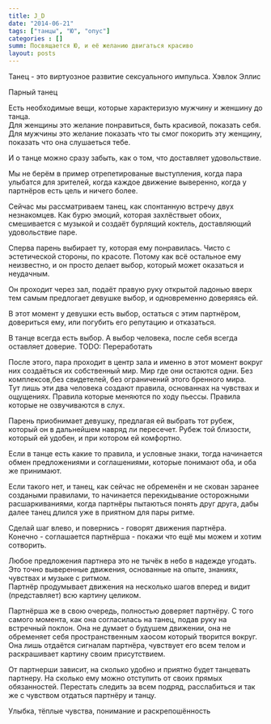 ```yaml
---
title: J_D
date: "2014-06-21"
tags: ["танцы", "Ю", "опус"]
categories : []
summ: Посвящается Ю, и её желанию двигаться красиво
layout: posts
---
```


Танец - это виртуозное развитие сексуального импульса. Хэвлок Эллис  
  
Парный танец  
  
Есть необходимые вещи, которые характеризую мужчину и женшину до танца.  
Для женщины это желание понравиться, быть красивой, показать себя.  
Для мужчины это желание показать что ты смог покорить эту женщину, показать что она слушаеться тебе.  
  
И о танце можно сразу забыть, как о том, что доставляет удовольствие.  
  
Мы не берём в пример отрепетированые выступления, когда пара улыбатся для зрителей, когда каждое движение выверенно, когда у партнёров есть цель и ничего более.  
  
Сейчас мы рассматриваем танец, как спонтанную встречу двух незнакомцев. Как бурю эмоций, которая захлёствыет обоих, смешивается с музыкой и создаёт бурлящий коктель, доставляющий удовольствие паре.  
  
Сперва парень выбирает ту, которая ему понравилась. Чисто с эстетической стороны, по красоте. Потому как всё остальное ему неизвестно, и он просто делает выбор, который может оказаться и неудачным.  
  
Он проходит через зал, подаёт правую руку открытой ладонью вверх тем самым предлогает девушке выбор, и одновременно доверяясь ей.  
  
В этот момент у девушки есть выбор, остаться с этим партнёром, довериться ему, или погубить его репутацию и отказаться.  
  
В танце всегда есть выбор. А выбор человека, после себя всегда оставляет доверие. TODO: Переработать  
  
После этого, пара проходит в центр зала и именно в этот момент вокруг них создаёться их собственный мир. Мир где они остаются одни. Без комплексов,без свидетелей, без ограничений этого бренного мира.  
Тут лишь эти два человека создают правила, основаннах на чувствах и ощущениях. Правила которые меняются по ходу пьессы. Правила которые не озвучиваются в слух.  
  
Парень приобнимает девушку, предлагая ей выбрать тот рубеж, который он в дальнейшем навряд ли пересечет. Рубеж той близости, который ей удобен, и при котором ей комфортно.  
  
Если в танце есть какие то правила, и условные знаки, тогда начинается обмен предложениями и соглашениями, которые понимают оба, и оба же принимают.  
  
Если такого нет, и танец, как сейчас не обременён и не скован заранее создаными правилами, то начинается перекидывание осторожными расшаркиваниями, когда партнёры пытаються понять друг друга, дабы далее танец длился уже в приятном для пары ритме.  
  
Сделай шаг влево, и повернись - говорят движения партнёра.  
Конечно - соглашается партнёрша - покажи что ещё мы можем и хотим сотворить.  
  
Любое предложения партнера это не тычёк в небо в надежде угодать.  
Это точно выверенные движения, основанные на опыте, знаниях, чувствах и музыке с ритмом.  
Партнёр продумывает движения на несколько шагов вперед и видит (представляет) всю картину целиком.  
  
Партнёрша же в свою очередь, полностью доверяет партнёру. С того самого момента, как она согласилась на танец, подав руку на встречный поклон. Она не думает о будушем движении, она не обременяет себя пространственным хаосом который творится вокруг. Она лишь отдаётся сигналам партнёра, чувствует его всем телом и раскрашивает картину своим присутствием.  
  
От партнерши зависит, на сколько удобно и приятно будет танцевать партнеру. На сколько ему можно отступить от своих прямых обязанностей. Перестать следить за всем подряд, расслабиться и так же с чувством отдаться партнёру и танцу.  
  
Улыбка, тёплые чувства, понимание и раскрепошённость  
